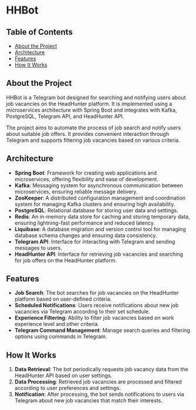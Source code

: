 # HHBot

## Table of Contents

- [About the Project](#about-the-project)
- [Architecture](#architecture)
- [Features](#features)
- [How It Works](#how-it-works)

## About the Project

HHBot is a Telegram bot designed for searching and notifying users about job vacancies on the HeadHunter platform. It is implemented using a microservices architecture with Spring Boot and integrates with Kafka, PostgreSQL, Telegram API, and HeadHunter API.

The project aims to automate the process of job search and notify users about suitable job offers. It provides convenient interaction through Telegram and supports filtering job vacancies based on various criteria.

## Architecture

- **Spring Boot**: Framework for creating web applications and microservices, offering flexibility and ease of development.
- **Kafka**: Messaging system for asynchronous communication between microservices, ensuring reliable message delivery.
- **ZooKeeper**: A distributed configuration management and coordination system for managing Kafka clusters and ensuring high availability.
- **PostgreSQL**: Relational database for storing user data and settings.
- **Redis**: An in-memory data store for caching and storing temporary data, ensuring lightning-fast performance and reduced latency.
- **Liquibase**: A database migration and version control tool for managing database schema changes and ensuring data consistency.
- **Telegram API**: Interface for interacting with Telegram and sending messages to users.
- **HeadHunter API**: Interface for retrieving job vacancies and searching for job offers on the HeadHunter platform.

## Features

- **Job Search**: The bot searches for job vacancies on the HeadHunter platform based on user-defined criteria.
- **Scheduled Notifications**: Users receive notifications about new job vacancies via Telegram according to their set schedule.
- **Experience Filtering**: Ability to filter job vacancies based on work experience level and other criteria.
- **Telegram Command Management**: Manage search queries and filtering options using commands in Telegram.

## How It Works

1. **Data Retrieval**: The bot periodically requests job vacancy data from the HeadHunter API based on user settings.
2. **Data Processing**: Retrieved job vacancies are processed and filtered according to user preferences and settings.
3. **Notification**: After processing, the bot sends notifications to users via Telegram about new job vacancies that match their interests.
